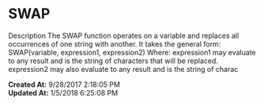# SWAP

Description The SWAP function operates on a variable and replaces all occurrences of one string with another. It takes the general form:  SWAP(variable, expression1, expression2) Where: expression1 may evaluate to any result and is the string of characters that will be replaced. expression2 may also evaluate to any result and is the string of charac  

**Created At:** 9/28/2017 2:18:05 PM  
**Updated At:** 1/5/2018 6:25:08 PM  

